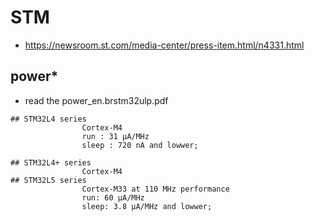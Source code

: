 # STM

* https://newsroom.st.com/media-center/press-item.html/n4331.html


## power*

* read the power_en.brstm32ulp.pdf

```
## STM32L4 series
                Cortex‑M4
                run : 31 μA/MHz
                sleep : 720 nA and lowwer;

## STM32L4+ series 
                Cortex‑M4
## STM32L5 series
                Cortex‑M33 at 110 MHz performance
                run: 60 μA/MHz
                sleep: 3.8 μA/MHz and lowwer;
                
```

